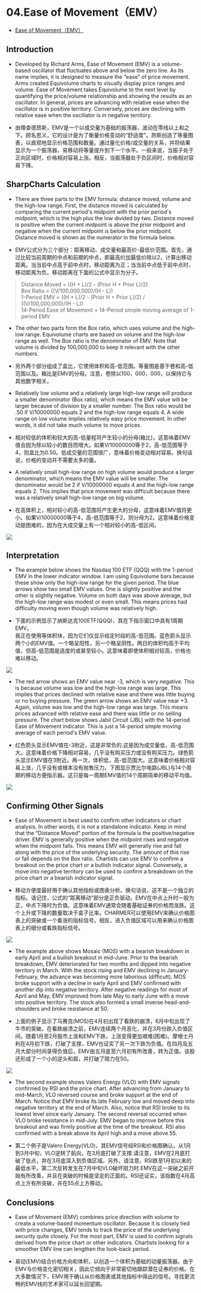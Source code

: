 # 04.Ease of Movement（EMV）
* [Ease of Movement（EMV）](http://stockcharts.com/school/doku.php?id=chart_school:technical_indicators:ease_of_movement_emv)

## Introduction
* Developed by Richard Arms, Ease of Movement (EMV) is a volume-based oscillator that fluctuates above and below the zero line. As its name implies, it is designed to measure the “ease” of price movement. Arms created Equivolume charts to visually display price ranges and volume. Ease of Movement takes Equivolume to the next level by quantifying the price/volume relationship and showing the results as an oscillator. In general, prices are advancing with relative ease when the oscillator is in positive territory. Conversely, prices are declining with relative ease when the oscillator is in negative territory.

* 由理查德昂斯，EMV是一个以成交量为基础的振荡器，波动在零线以上和之下。顾名思义，它的设计是为了衡量价格变动的“舒适度”。昂斯创造了等量图表，以直观地显示价格范围和数量。通过量化价格/成交量的关系，并将结果显示为一个振荡器，易移动将等量提升到下一个水平。一般来说，当振子处于正向区域时，价格相对容易上涨。相反，当振荡器处于负区间时，价格相对容易下降。

## SharpCharts Calculation
* There are three parts to the EMV formula: distance moved, volume and the high-low range. First, the distance moved is calculated by comparing the current period's midpoint with the prior period's midpoint, which is the high plus the low divided by two. Distance moved is positive when the current midpoint is above the prior midpoint and negative when the current midpoint is below the prior midpoint. Distance moved is shown as the numerator in the formula below.

* EMV公式分为三个部分：距离移动、成交量和最高价-最低价范围。首先，通过比较当前周期的中点和前期的中点，即最高价加最低价除以2，计算出移动距离。当当前中点高于前中点时，移动距离为正；当当前中点低于前中点时，移动距离为负。移动距离在下面的公式中显示为分子。

> Distance Moved = ((H + L)/2 - (Prior H + Prior L)/2)<br>Box Ratio = ((V/100,000,000)/(H - L))<br>1-Period EMV = ((H + L)/2 - (Prior H + Prior L)/2) / ((V/100,000,000)/(H - L))<br>14-Period Ease of Movement = 14-Period simple moving average of 1-period EMV<br>

* The other two parts form the Box ratio, which uses volume and the high-low range. Equivolume charts are based on volume and the high-low range as well. The Box ratio is the denominator of EMV. Note that volume is divided by 100,000,000 to keep it relevant with the other numbers.

* 另外两个部分组成了盒比，它使用体积和高-低范围。等量图是基于卷和高-低范围以及。箱比是EMV的分母。注意，卷除以100，000，000，以保持它与其他数字相关。

* Relatively low volume and a relatively large high-low range will produce a smaller denominator (Box ratio), which means the EMV value will be larger because of division by a smaller number. The Box ratio would be .50 if V/10000000 equals 2 and the high-low range equals 4. A wide range on low volume implies relatively easy price movement. In other words, it did not take much volume to move prices.

* 相对较低的体积和较大的高-低量程将产生较小的分母(箱比)，这意味着EMV值会因为除以较小的数目而增大。如果V/10000000等于2，高-低范围等于4，则盒比为0.50。低成交量的范围很广，意味着价格变动相对容易。换句话说，价格的变动并不需要太多的量。

* A relatively small high-low range on high volume would produce a larger denominator, which means the EMV value will be smaller. The denominator would be 2 if V/10000000 equals 4 and the high-low range equals 2. This implies that price movement was difficult because there was a relatively small high-low range on big volume.

* 在高体积上，相对较小的高-低范围将产生更大的分母，这意味着EMV值将更小。如果V/10000000等于4，高-低范围等于2，则分母为2。这意味着价格变动是困难的，因为在大成交量上有一个相对较小的高-低区间。

![](pic/emv-00-excel.png)
## Interpretation
* The example below shows the Nasdaq 100 ETF (QQQ) with the 1-period EMV in the lower indicator window. I am using Equivolume bars because these show only the high-low range for the given period. The blue arrows show two small EMV values. One is slightly positive and the other is slightly negative. Volume on both days was above average, but the high-low range was modest or even small. This means prices had difficulty moving even though volume was relatively high.

* 下面的示例显示了纳斯达克100ETF(QQQ)，其在下指示窗口中具有1周期EMV。<br/>我正在使用等体积块，因为它们仅显示给定时段的高-低范围。蓝色箭头显示两个小的EMV值。一个略呈阳性，另一个略呈阴性。两日的体积均高于平均值，但高-低范围是适度的或甚至较小。这意味着即使体积相对较高，价格也难以移动。

![](pic/emv-01-qqqexam.png)

* The red arrow shows an EMV value near -3, which is very negative. This is because volume was low and the high-low range was large. This implies that prices declined with relative ease and there was little buying or no buying pressure. The green arrow shows an EMV value near +3. Again, volume was low and the high-low range was large. This means prices advanced with relative ease and there was little or no selling pressure. The chart below shows Jabil Circuit (JBL) with the 14-period Ease of Movement indicator. This is just a 14-period simple moving average of each period's EMV value.

* 红色箭头显示EMV值在-3附近，这是非常负的.这是因为成交量低，高-低范围大。这意味着价格下降相对容易，几乎没有购买压力或没有购买压力。绿色箭头显示EMV值在3附近。再一次，体积低，高-低范围大。这意味着价格相对容易上涨，几乎没有或根本没有抛售压力。下图显示贾比尔电路(JBL)与14个周期的移动方便指示器。这只是每一周期EMV值的14个周期简单的移动平均值。

![](pic/emv-02-ease-jbl.png)
## Confirming Other Signals
* Ease of Movement is best used to confirm other indicators or chart analysis. In other words, it is not a standalone indicator. Keep in mind that the “Distance Moved” portion of the formula is the positive/negative driver. EMV is generally positive when the midpoint rises and negative when the midpoint falls. This means EMV will generally rise and fall along with the price of the underlying security. The amount of this rise or fall depends on the Box ratio. Chartists can use EMV to confirm a breakout on the price chart or a bullish indicator signal. Conversely, a move into negative territory can be used to confirm a breakdown on the price chart or a bearish indicator signal.

* 移动方便度最好用于确认其他指标或图表分析。换句话说，这不是一个独立的指标。请记住，公式的“距离移动”部分是正负驱动。EMV在中点上升时一般为正，中点下降时为负值。这意味着EMV通常会随着基础证券的价格而涨跌。这个上升或下降的数量取决于盒子比率。CHARMER可以使用EMV来确认价格图表上的突破或一个看涨的指标信号。相反，进入负值区域可以用来确认价格图表上的细分或看跌指标信号。

![](pic/emv-03-signals-mos.png)

* The example above shows Mosaic (MOS) with a bearish breakdown in early April and a bullish breakout in mid-June. Prior to the bearish breakdown, EMV deteriorated for two months and dipped into negative territory in March. With the stock rising and EMV declining in January-February, the advance was becoming more laborious (difficult). MOS broke support with a decline in early April and EMV confirmed with another dip into negative territory. After negative readings for most of April and May, EMV improved from late May to early June with a move into positive territory. The stock also formed a small inverse head-and-shoulders and broke resistance at 50.

* 上面的例子显示了马赛克(MOS)在4月初出现了看跌的崩溃，6月中旬出现了牛市的突破。在看跌崩溃之前，EMV连续两个月恶化，并在3月份跌入负值区间。随着1月至2月股市上涨和EMV下跌，上涨变得更加艰难(困难)。摩根士丹利在4月初下跌，打破了支撑，EMV也证实了另一次下跌为负值。在四月及五月大部分时间录得负值后，EMV由五月底至六月初有所改善，转为正值。该股还形成了一个小的逆头和肩，并打破了阻力在50。

![](pic/emv-04-signals-vlo.png)

* The second example shows Valero Energy (VLO) with EMV signals confirmed by RSI and the price chart. After advancing from January to mid-March, VLO reversed course and broke support at the end of March. Notice that EMV broke its late February low and moved deep into negative territory at the end of March. Also, notice that RSI broke to its lowest level since early January. The second reversal occurred when VLO broke resistance in mid-July. EMV began to improve before this breakout and was firmly positive at the time of the breakout. RSI also confirmed with a break above its April high and a move above 55.

* 第二个例子是Valero Energy(VLO)，其EMV信号经RSI和价格图确认。从1月到3月中旬，VLO逆转了航向，在3月底打破了支撑.请注意，EMV在2月底打破了低点，并在3月底深入到负值区域。另外，请注意，RSI跌至1月初以来的最低水平。第二次反转发生在7月中旬VLO破坏阻力时.EMV在这一突破之前开始有所改善，并且在突破的时候是坚定的正面的。RSI还证实，该指数在4月高点上方有所突破，并在55点上方移动。

## Conclusions
* Ease of Movement (EMV) combines price direction with volume to create a volume-based momentum oscillator. Because it is closely tied with price changes, EMV tends to track the price of the underlying security quite closely. For the most part, EMV is used to confirm signals derived from the price chart or other indicators. Chartists looking for a smoother EMV line can lengthen the look-back period.

* 易动(EMV)结合价格方向和体积，以创造一个体积为基础的动量振荡器。由于EMV与价格变化密切相关，因此它倾向于非常密切地跟踪潜在证券的价格。在大多数情况下，EMV用于确认从价格图表或其他指标中得出的信号。寻找更流畅的EMV线的艺术家可以延长回望期。
